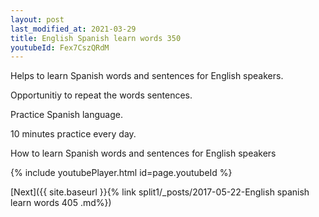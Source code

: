 ```yaml
---
layout: post
last_modified_at: 2021-03-29
title: English Spanish learn words 350 
youtubeId: Fex7CszQRdM
---
```

 
 
Helps to learn Spanish words and sentences for English speakers.

Opportunitiy to repeat the words sentences. 

Practice Spanish language. 
 
10 minutes practice every day. 
 
How to learn Spanish words and sentences for English speakers 
 
{% include youtubePlayer.html id=page.youtubeId %}
 
 
[Next]({{ site.baseurl }}{% link  split1/_posts/2017-05-22-English spanish learn words 405 .md%})
 
